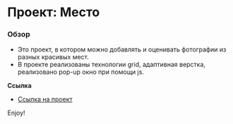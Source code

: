 # Проект: Место

### Обзор

* Это проект, в котором можно добавлять и оценивать фотографии из разных красивых мест. 
* В проекте реализованы технологии grid, адаптивная верстка, реализовано pop-up окно при помощи js.

**Ссылка**

* [Ссылка на проект](https://hryushek.github.io/mesto/)

Enjoy!
